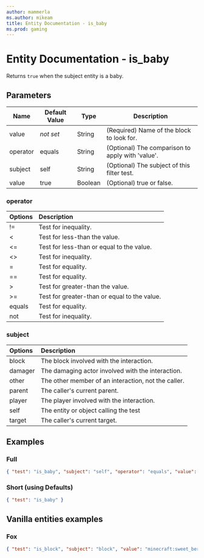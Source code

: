 ```yaml
---
author: mammerla
ms.author: mikeam
title: Entity Documentation - is_baby
ms.prod: gaming
---
```


# Entity Documentation - is_baby

Returns `true` when the subject entity is a baby.

## Parameters

|Name |Default Value  |Type  |Description  |
|---------|---------|---------|---------|
|value |*not set* |String |(Required) Name of the block to look for. |
|operator| equals| String| (Optional) The comparison to apply with 'value'.|
|subject| self| String| (Optional) The subject of this filter test.|
|value| true|Boolean|  (Optional) true or false. |

### operator

| Options| Description |
|:-----------|:-----------|
| !=| Test for inequality. |
| <| Test for less-than the value. |
| <=| Test for less-than or equal to the value. |
| <>| Test for inequality. |
| =| Test for equality. |
| ==| Test for equality. |
| >| Test for greater-than the value. |
| >=| Test for greater-than or equal to the value. |
| equals| Test for equality. |
| not| Test for inequality. |

### subject

| Options| Description |
|:-----------|:-----------|
| block| The block involved with the interaction. |
| damager| The damaging actor involved with the interaction. |
| other| The other member of an interaction, not the caller. |
| parent| The caller's current parent. |
| player| The player involved with the interaction. |
| self| The entity or object calling the test |
| target| The caller's current target. |

## Examples

### Full

```json
{ "test": "is_baby", "subject": "self", "operator": "equals", "value": "true" }
```

### Short (using Defaults)

```json
{ "test": "is_baby" }
```

## Vanilla entities examples

### Fox

```json
{ "test": "is_block", "subject": "block", "value": "minecraft:sweet_berry_bush" }
```
